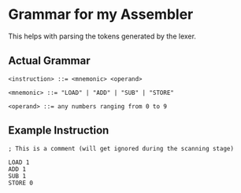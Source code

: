 # Grammar for my Assembler

This helps with parsing the tokens generated by the lexer.

## Actual Grammar

```
<instruction> ::= <mnemonic> <operand>

<mnemonic> ::= "LOAD" | "ADD" | "SUB" | "STORE"

<operand> ::= any numbers ranging from 0 to 9
```

## Example Instruction
```
; This is a comment (will get ignored during the scanning stage)

LOAD 1
ADD 1
SUB 1
STORE 0
```
